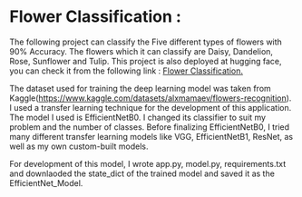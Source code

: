 
# Flower Classification :



The following project can classify the Five different types of flowers with 90% Accuracy. The flowers which it can classify are Daisy, Dandelion, Rose, Sunflower and Tulip. This project is also deployed at hugging face, you can check it from the following link : [Flower Classification.](https://huggingface.co/spaces/khanaabidabdal/flower_classification)


The dataset used for training the deep learning model was taken from Kaggle(https://www.kaggle.com/datasets/alxmamaev/flowers-recognition). I used a transfer learning technique for the development of this application. The model I used is EfficientNetB0. I changed its classifier to suit my problem and the number of classes. Before finalizing EfficientNetB0, I tried many different transfer learning models like VGG, EfficientNetB1, ResNet, as well as my own custom-built models. 


For development of this model, I wrote app.py, model.py, requirements.txt and downlaoded the state_dict of the trained model and saved it as the EfficientNet_Model. 

